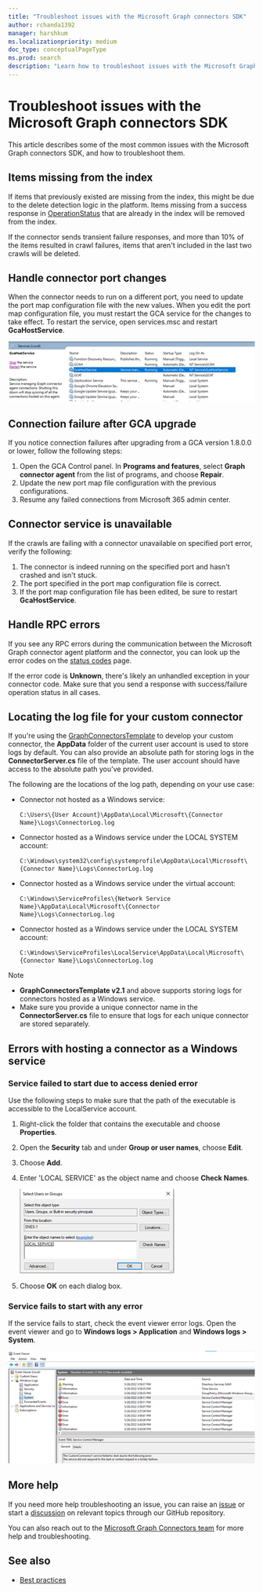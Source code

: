 ```yaml
---
title: "Troubleshoot issues with the Microsoft Graph connectors SDK"
author: rchanda1392
manager: harshkum
ms.localizationpriority: medium
doc_type: conceptualPageType
ms.prod: search
description: "Learn how to troubleshoot issues with the Microsoft Graph connectors SDK."
---
```


# Troubleshoot issues with the Microsoft Graph connectors SDK

This article describes some of the most common issues with the Microsoft Graph connectors SDK, and how to troubleshoot them.

## Items missing from the index

If items that previously existed are missing from the index, this might be due to the delete detection logic in the platform. Items missing from a success response in [OperationStatus](/graph/custom-connector-sdk-contracts-common#operationstatus) that are already in the index will be removed from the index.

If the connector sends transient failure responses, and more than 10% of the items resulted in crawl failures, items that aren't included in the last two crawls will be deleted.

## Handle connector port changes

When the connector needs to run on a different port, you need to update the port map configuration file with the new values. When you edit the port map configuration file, you must restart the GCA service for the changes to take effect. To restart the service, open services.msc and restart **GcaHostService**.

![Screenshot of the services window with GcaHostService running](images/connectors-sdk/services.png)

## Connection failure after GCA upgrade

If you notice connection failures after upgrading from a GCA version 1.8.0.0 or lower, follow the following steps:

1. Open the GCA Control panel. In **Programs and features**, select **Graph connector agent** from the list of programs, and choose **Repair**.
2. Update the new port map file configuration with the previous configurations.
3. Resume any failed connections from Microsoft 365 admin center.

## Connector service is unavailable

If the crawls are failing with a connector unavailable on specified port error, verify the following:  

1. The connector is indeed running on the specified port and hasn't crashed and isn't stuck.
2. The port specified in the port map configuration file is correct.
3. If the port map configuration file has been edited, be sure to restart **GcaHostService**.

## Handle RPC errors

If you see any RPC errors during the communication between the Microsoft Graph connector agent platform and the connector, you can look up the error codes on the [status codes](https://grpc.github.io/grpc/core/md_doc_statuscodes.html) page.

If the error code is **Unknown**, there's likely an unhandled exception in your connector code. Make sure that you send a response with success/failure operation status in all cases.

## Locating the log file for your custom connector

If you're using the [GraphConnectorsTemplate](https://marketplace.visualstudio.com/items?itemName=ms-graph-connectors.graphConnectors) to develop your custom connector, the **AppData** folder of the current user account is used to store logs by default. You can also provide an absolute path for storing logs in the **ConnectorServer.cs** file of the template. The user account should have access to the absolute path you've provided.

The following are the locations of the log path, depending on your use case:

- Connector not hosted as a Windows service:

    ``` Path
    C:\Users\{User Account}\AppData\Local\Microsoft\{Connector Name}\Logs\ConnectorLog.log
    ```

- Connector hosted as a Windows service under the LOCAL SYSTEM account:

    ``` Path
    C:\Windows\system32\config\systemprofile\AppData\Local\Microsoft\{Connector Name}\Logs\ConnectorLog.log
    ```

- Connector hosted as a Windows service under the virtual account:

    ``` Path
    C:\Windows\ServiceProfiles\{Network Service Name}\AppData\Local\Microsoft\{Connector Name}\Logs\ConnectorLog.log
    ```

- Connector hosted as a Windows service under the LOCAL SYSTEM account:

    ``` Path
    C:\Windows\ServiceProfiles\LocalService\AppData\Local\Microsoft\{Connector Name}\Logs\ConnectorLog.log
    ```

>[!Note]
>- **GraphConnectorsTemplate v2.1** and above supports storing logs for connectors hosted as a Windows service.
>- Make sure you provide a unique connector name in the **ConnectorServer.cs** file to ensure that logs for each unique connector are stored separately.

## Errors with hosting a connector as a Windows service

### Service failed to start due to access denied error

Use the following steps to make sure that the path of the executable is accessible to the LocalService account.

1. Right-click the folder that contains the executable and choose **Properties**.

2. Open the **Security** tab and under **Group or user names**, choose **Edit**.

3. Choose **Add**.

4. Enter 'LOCAL SERVICE' as the object name and choose **Check Names**.

    ![Screenshot of the Object name field with Local Service input](images/connectors-sdk/troubleshoot3.png)

5. Choose **OK** on each dialog box.

### Service fails to start with any error

If the service fails to start, check the event viewer error logs. Open the event viewer and go to **Windows logs > Application** and **Windows logs > System**.

![Screenshot of the error logs in the event viewer](images/connectors-sdk/troubleshoot4.png)

## More help

If you need more help troubleshooting an issue, you can raise an [issue](https://github.com/microsoftgraph/msgraph-connectors-sdk/issues) or start a [discussion](https://github.com/microsoftgraph/msgraph-connectors-sdk/discussions) on relevant topics through our GitHub repository.

You can also reach out to the [Microsoft Graph Connectors team](mailto:MicrosoftGraphConnectorsFeedback@service.microsoft.com) for more help and troubleshooting.

## See also

- [Best practices](/graph/custom-connector-sdk-best-practices)
